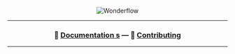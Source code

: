 <p align="center">
   <img alt="Wonderflow" src="https://repository-images.githubusercontent.com/446459287/4c4d001e-4566-4976-8d01-87540f6d3719">
</p>

---

<h3 align="center">
  📄 <a href="https://design.wonderflow.ai"><b>Documentation s</b></a>
  —
  🤝 <a href="./CONTRIBUTING.md"><b>Contributing</b></a>
</h3>

---

